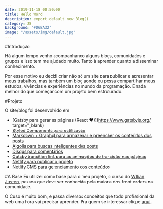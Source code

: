 ```yaml
---
date: 2019-11-18 00:50:00
title: Hello Word
description: export default new Blog()
category: JS
background: "#D6BA32"
image: "/assets/img/default.jpg"
---
```



#Introdução

Há algum tempo venho acompanhando alguns blogs, comunidades e grupos e isso tem me ajudado muito. Tanto à aprender quanto a disseminar conhecimento.

Por esse motivo eu decidi criar não só um site para publicar e apresentar meus trabalhos, mas também um blog aonde eu possa compartilhar meus estudos, vivências e experiências no mundo da programação. E nada melhor do que começar com um projeto bem estruturado.

#Projeto

O site/blog foi desenvolvido em

- [Gatsby para gerar as páginas (React &hearts;)](https://www.gatsbyjs.org/ target="_blank)
- [Styled Components para estilização](https://www.styled-components.com/)
- [Markdown + Graphql para armazenar e preencher os conteúdos dos posts](https://www.gatsbyjs.org/packages/gatsby-transformer-remark/)
- [Algolia para buscas inteligentes dos posts](https://www.algolia.com/)
- [Disqus para comentários](https://disqus.com/)
- [Gatsby transition link para as animações de transição nas páginas](https://transitionlink.tylerbarnes.ca/docs/)
- [Netlify para publicar o projeto](https://www.netlify.com/)
- [Netlify CMS para gerenciamento dos conteúdos](https://www.netlifycms.org/)

#A Base
Eu utilizei como base para o meu projeto, o curso do [Willian Justen](https://willianjusten.com.br/), pessoa que deve ser conhecida pela maioria dos front enders na comunidade.

O Cuso é muito bom, e passa diversos conceitos que todo profissional da web uma hora vai precisar aprender. Pra quem se interessar clique [aqui](https://willianjusten.com.br/making-of-blog-novo/).
